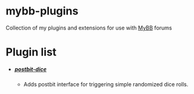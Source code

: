 # mybb-plugins
Collection of my plugins and extensions for use with [MyBB](https://mybb.com/) forums
# Plugin list
- ##### [postbit-dice](https://github.com/ersmi/mybb-plugins/postbit-dice)
    - Adds postbit interface for triggering simple randomized dice rolls. 
